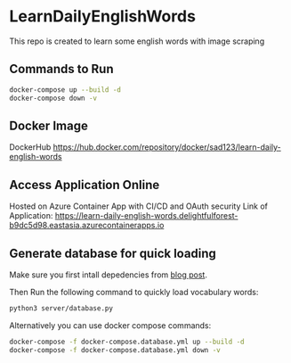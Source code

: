 # LearnDailyEnglishWords
This repo is created to learn some english words with image scraping

## Commands to Run

```sh
docker-compose up --build -d
docker-compose down -v
```

## Docker Image
DockerHub https://hub.docker.com/repository/docker/sad123/learn-daily-english-words

## Access Application Online
Hosted on Azure Container App with CI/CD and OAuth security
Link of Application: https://learn-daily-english-words.delightfulforest-b9dc5d98.eastasia.azurecontainerapps.io

## Generate database for quick loading
Make sure you first intall depedencies from [blog post](https://testdriven.io/blog/building-a-concurrent-web-scraper-with-python-and-selenium/).

Then Run the following command to quickly load vocabulary words:
```sh
python3 server/database.py
```

Alternatively you can use docker compose commands:
```sh
docker-compose -f docker-compose.database.yml up --build -d
docker-compose -f docker-compose.database.yml down -v
```
